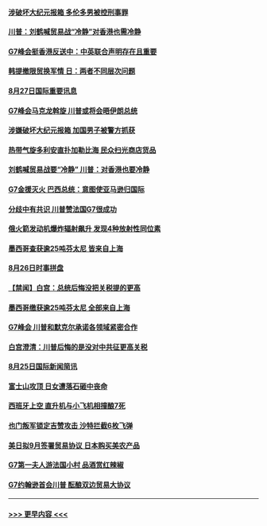 #### [涉破坏大纪元报箱 多伦多男被控刑事罪](../pages/prog202/a102652375.md?t=08271144) 
#### [川普：刘鹤喊贸易战“冷静”对香港也需冷静](../pages/prog202/a102652368.md?t=08271144) 
#### [G7峰会挺香港反送中：中英联合声明存在且重要](../pages/prog202/a102652384.md?t=08271144) 
#### [韩提撤限贸换军情 日：两者不同层次问题](../pages/prog202/a102652294.md?t=08271144) 
#### [8月27日国际重要讯息](../pages/prog202/a102652364.md?t=08271144) 
#### [G7峰会马克龙斡旋 川普或将会晤伊朗总统](../pages/prog202/a102652347.md?t=08271144) 
#### [涉嫌破坏大纪元报箱 加国男子被警方抓获](../pages/prog202/a102652338.md?t=08271144) 
#### [热带气旋多利安直扑加勒比海 民众扫光商店货品](../pages/prog202/a102652272.md?t=08271144) 
#### [刘鹤喊贸易战要“冷静” 川普：对香港也要冷静](../pages/prog202/a102652189.md?t=08271144) 
#### [G7金援灭火 巴西总统：意图使亚马逊归国际](../pages/prog202/a102652208.md?t=08271144) 
#### [分歧中有共识 川普赞法国G7很成功](../pages/prog202/a102652102.md?t=08271144) 
#### [俄火箭发动机爆炸辐射飙升 发现4种放射性同位素](../pages/prog202/a102652065.md?t=08271144) 
#### [墨西哥查获逾25吨芬太尼 皆来自上海](../pages/prog202/a102652044.md?t=08271144) 
#### [8月26日时事拼盘](../pages/prog202/a102652068.md?t=08271144) 
#### [【禁闻】白宫：总统后悔没把关税提的更高](../pages/prog202/a102652018.md?t=08271144) 
#### [墨西哥缴获逾25吨芬太尼 全部来自上海](../pages/prog202/a102651917.md?t=08271144) 
#### [G7峰会 川普和默克尔承诺各领域紧密合作](../pages/prog202/a102651899.md?t=08271144) 
#### [白宫澄清：川普后悔的是没对中共征更高关税](../pages/prog202/a102651414.md?t=08271144) 
#### [8月25日国际新闻简讯](../pages/prog202/a102651725.md?t=08271144) 
#### [富士山攻顶 日女遭落石砸中丧命](../pages/prog202/a102651628.md?t=08271144) 
#### [西班牙上空 直升机与小飞机相撞酿7死](../pages/prog202/a102651208.md?t=08271144) 
#### [也门叛军锁定吉赞攻击 沙特拦截6枚飞弹](../pages/prog202/a102651531.md?t=08271144) 
#### [美日拟9月签署贸易协议 日本购买美农产品](../pages/prog202/a102651447.md?t=08271144) 
#### [G7第一夫人游法国小村 品酒赏红辣椒](../pages/prog202/a102651408.md?t=08271144) 
#### [G7约翰逊首会川普 酝酿双边贸易大协议](../pages/prog202/a102651424.md?t=08271144) 

----
#### [ >>> 更早内容 <<< ](../indexes/prog202-earlier.md)
